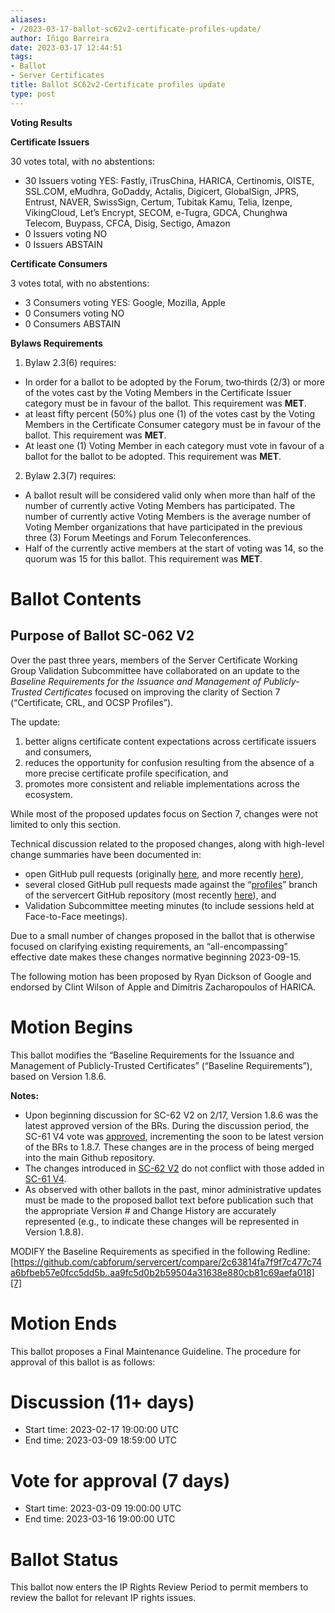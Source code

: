 ```yaml
---
aliases:
- /2023-03-17-ballot-sc62v2-certificate-profiles-update/
author: Iñigo Barreira
date: 2023-03-17 12:44:51
tags:
- Ballot
- Server Certificates
title: Ballot SC62v2-Certificate profiles update
type: post
---
```


**Voting Results**

**Certificate Issuers**

30 votes total, with no abstentions:

- 30 Issuers voting YES: Fastly, iTrusChina, HARICA, Certinomis, OISTE, SSL.COM, eMudhra, GoDaddy, Actalis, Digicert, GlobalSign, JPRS, Entrust, NAVER, SwissSign, Certum, Tubitak Kamu, Telia, Izenpe, VikingCloud, Let’s Encrypt, SECOM, e-Tugra, GDCA, Chunghwa Telecom, Buypass, CFCA, Disig, Sectigo, Amazon
- 0 Issuers voting NO
- 0 Issuers ABSTAIN

**Certificate Consumers**

3 votes total, with no abstentions:

- 3 Consumers voting YES: Google, Mozilla, Apple
- 0 Consumers voting NO
- 0 Consumers ABSTAIN

**Bylaws Requirements**

1. Bylaw 2.3(6) requires:

- In order for a ballot to be adopted by the Forum, two‐thirds (2/3) or more of the votes cast by the Voting Members in the Certificate Issuer category must be in favour of the ballot. This requirement was **MET**.
- at least fifty percent (50%) plus one (1) of the votes cast by the Voting Members in the Certificate Consumer category must be in favour of the ballot. This requirement was **MET**.
- At least one (1) Voting Member in each category must vote in favour of a ballot for the ballot to be adopted. This requirement was **MET**.

2. Bylaw 2.3(7) requires:

- A ballot result will be considered valid only when more than half of the number of currently active Voting Members has participated. The number of currently active Voting Members is the average number of Voting Member organizations that have participated in the previous three (3) Forum Meetings and Forum Teleconferences.
- Half of the currently active members at the start of voting was 14, so the quorum was 15 for this ballot. This requirement was **MET**.

# Ballot Contents

## Purpose of Ballot SC-062 V2

Over the past three years, members of the Server Certificate Working Group Validation Subcommittee have collaborated on an update to the _Baseline Requirements for the Issuance and Management of Publicly-Trusted Certificates_ focused on improving the clarity of Section 7 (“Certificate, CRL, and OCSP Profiles”).

The update:

1. better aligns certificate content expectations across certificate issuers and consumers,
1. reduces the opportunity for confusion resulting from the absence of a more precise certificate profile specification, and
1. promotes more consistent and reliable implementations across the ecosystem.

While most of the proposed updates focus on Section 7, changes were not limited to only this section.

Technical discussion related to the proposed changes, along with high-level change summaries have been documented in:

- open GitHub pull requests (originally [here][1], and more recently [here][2]),
- several closed GitHub pull requests made against the “[profiles][3]” branch of the servercert GitHub repository (most recently [here][4]), and
- Validation Subcommittee meeting minutes (to include sessions held at Face-to-Face meetings).

Due to a small number of changes proposed in the ballot that is otherwise focused on clarifying existing requirements, an “all-encompassing” effective date makes these changes normative beginning 2023-09-15.

The following motion has been proposed by Ryan Dickson of Google and endorsed by Clint Wilson of Apple and Dimitris Zacharopoulos of HARICA.

# Motion Begins

This ballot modifies the “Baseline Requirements for the Issuance and Management of Publicly-Trusted Certificates” (“Baseline Requirements”), based on Version 1.8.6.

**Notes:**

- Upon beginning discussion for SC-62 V2 on 2/17, Version 1.8.6 was the latest approved version of the BRs. During the discussion period, the SC-61 V4 vote was [approved][5], incrementing the soon to be latest version of the BRs to 1.8.7. These changes are in the process of being merged into the main Github repository.
- The changes introduced in [SC-62 V2][6] do not conflict with those added in [SC-61 V4][7].
- As observed with other ballots in the past, minor administrative updates must be made to the proposed ballot text before publication such that the appropriate Version # and Change History are accurately represented (e.g., to indicate these changes will be represented in Version 1.8.8).

MODIFY the Baseline Requirements as specified in the following Redline: [https://github.com/cabforum/servercert/compare/2c63814fa7f9f7c477c74a6bfbeb57e0fcc5dd5b..aa9fc5d0b2b59504a31638e880cb81c69aefa018][7]

# Motion Ends

This ballot proposes a Final Maintenance Guideline. The procedure for approval of this ballot is as follows:

# Discussion (11+ days)

- Start time: 2023-02-17 19:00:00 UTC
- End time: 2023-03-09 18:59:00 UTC

# Vote for approval (7 days)

- Start time: 2023-03-09 19:00:00 UTC
- End time: 2023-03-16 19:00:00 UTC

# Ballot Status

This ballot now enters the IP Rights Review Period to permit members to review the ballot for relevant IP rights issues.

[1]: https://github.com/sleevi/cabforum-docs/pull/36
[2]: https://github.com/cabforum/servercert/pull/373
[3]: https://github.com/cabforum/servercert/tree/profiles
[4]: https://github.com/cabforum/servercert/pull/418
[5]: https://lists.cabforum.org/pipermail/servercert-wg/2023-February/003600.html
[6]: https://github.com/cabforum/servercert/compare/e87bc5fcf35f533e58899311e538e6ffe959102e
[7]: https://github.com/cabforum/servercert/compare/2c63814fa7f9f7c477c74a6bfbeb57e0fcc5dd5b..aa9fc5d0b2b59504a31638e880cb81c69aefa018